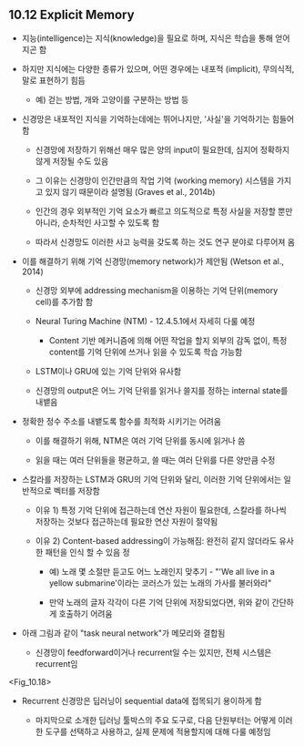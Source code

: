 ## 10.12 Explicit Memory

- 지능(intelligence)는 지식(knowledge)을 필요로 하며, 지식은 학습을 통해 얻어지곤 함


- 하지만 지식에는 다양한 종류가 있으며, 어떤 경우에는 내포적 (implicit), 무의식적, 말로 표현하기 힘듬

	- 예) 걷는 방법, 개와 고양이를 구분하는 방법 등


- 신경망은 내포적인 지식을 기억하는데에는 뛰어나지만, '사실'을 기억하기는 힘들어함

	- 신경망에 저장하기 위해선 매우 많은 양의 input이 필요한데, 심지어 정확하지 않게 저장될 수도 있음

	- 그 이유는 신경망이 인간만큼의 작업 기억 (working memory) 시스템을 가지고 있지 않기 때문이라 설명됨 (Graves et al., 2014b)

	- 인간의 경우 외부적인 기억 요소가 빠르고 의도적으로 특정 사실을 저장할 뿐만 아니라, 순차적인 사고할 수 있도록 함
	
	- 따라서 신경망도 이러한 사고 능력을 갖도록 하는 것도 연구 분야로 다루어져 옴


- 이를 해결하기 위해 기억 신경망(memory network)가 제안됨 (Wetson et al., 2014)

	- 신경망 외부에 addressing mechanism을 이용하는 기억 단위(memory cell)를 추가함
함
	- Neural Turing Machine (NTM) - 12.4.5.1에서 자세히 다룰 예정

		- Content 기반 메커니즘에 의해 어떤 작업을 할지 외부의 감독 없이, 특정 content를 기억 단위에 쓰거나 읽을 수 있도록 학습 가능함

	- LSTM이나 GRU에 있는 기억 단위와 유사함

	- 신경망의 output은 어느 기억 단위를 읽거나 쓸지를 정하는 internal state를 내뱉음


- 정확한 정수 주소를 내뱉도록 함수를 최적화 시키기는 어려움

	- 이를 해결하기 위해, NTM은 여러 기억 단위를 동시에 읽거나 씀

	- 읽을 때는 여러 단위들을 평균하고, 쓸 때는 여러 단위를 다른 양만큼 수정


- 스칼라를 저장하는 LSTM과 GRU의 기억 단위와 달리, 이러한 기억 단위에서는 일반적으로 벡터를 저장함

	- 이유 1) 특정 기억 단위에 접근하는데 연산 자원이 필요한데, 스칼라를 하나씩 저장하는 것보다 접근하는데 필요한 연산 자원이 절약됨

	- 이유 2) Content-based addressing이 가능해짐: 완전히 같지 않더라도 유사한 패턴을 인식 할 수 있음
정
		- 예) 노래 몇 소절만 듣고도 어느 노래인지 맞추기 - "'We all live in a yellow submarine'이라는 코러스가 있는 노래의 가사를 불러와라"

		- 만약 노래의 글자 각각이 다른 기억 단위에 저장되었다면, 위와 같이 간단하게 호출하기 어려움


- 아래 그림과 같이 "task neural network"가 메모리와 결합됨

	- 신경망이 feedforward이거나 recurrent일 수는 있지만, 전체 시스템은 recurrent임

<Fig_10.18>


- Recurrent 신경망은 딥러닝이 sequential data에 접목되기 용이하게 함

	- 마지막으로 소개한 딥러닝 툴박스의 주요 도구로, 다음 단원부터는 어떻게 이러한 도구를 선택하고 사용하고, 실제 문제에 적용할지에 대해 다룰 예정임
